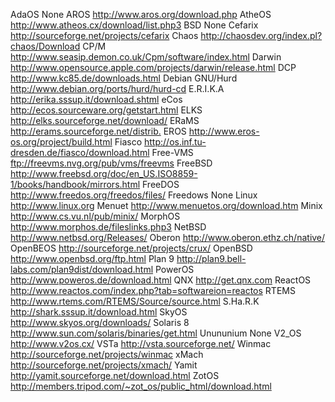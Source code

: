 AdaOS None
AROS <http://www.aros.org/download.php>
AtheOS <http://www.atheos.cx/download/list.php3>
BSD None
Cefarix <http://sourceforge.net/projects/cefarix>
Chaos <http://chaosdev.org/index.pl?chaos/Download>
CP/M <http://www.seasip.demon.co.uk/Cpm/software/index.html>
Darwin <http://www.opensource.apple.com/projects/darwin/release.html>
DCP <http://www.kc85.de/downloads.html>
Debian GNU/Hurd <http://www.debian.org/ports/hurd/hurd-cd>
E.R.I.K.A <http://erika.sssup.it/download.shtml>
eCos <http://ecos.sourceware.org/getstart.html>
ELKS <http://elks.sourceforge.net/download/>
ERaMS <http://erams.sourceforge.net/distrib.>
EROS <http://www.eros-os.org/project/build.html>
Fiasco <http://os.inf.tu-dresden.de/fiasco/download.html>
Free-VMS ftp://freevms.nvg.org/pub/vms/freevms
FreeBSD <http://www.freebsd.org/doc/en_US.ISO8859-1/books/handbook/mirrors.html>
FreeDOS <http://www.freedos.org/freedos/files/>
Freedows None
Linux <http://www.linux.org>
Menuet <http://www.menuetos.org/download.htm>
Minix <http://www.cs.vu.nl/pub/minix/>
MorphOS <http://www.morphos.de/fileslinks.php3>
NetBSD <http://www.netbsd.org/Releases/>
Oberon <http://www.oberon.ethz.ch/native/>
OpenBEOS <http://sourceforge.net/projects/crux/>
OpenBSD <http://www.openbsd.org/ftp.html>
Plan 9 <http://plan9.bell-labs.com/plan9dist/download.html>
PowerOS <http://www.poweros.de/download.html>
QNX <http://get.qnx.com>
ReactOS <http://www.reactos.com/index.php?tab=softwareion=reactos>
RTEMS <http://www.rtems.com/RTEMS/Source/source.html>
S.Ha.R.K <http://shark.sssup.it/download.html>
SkyOS <http://www.skyos.org/downloads/>
Solaris 8 <http://www.sun.com/solaris/binaries/get.html>
Unununium None
V2_OS <http://www.v2os.cx/>
VSTa <http://vsta.sourceforge.net/>
Winmac <http://sourceforge.net/projects/winmac>
xMach <http://sourceforge.net/projects/xmach/>
Yamit <http://yamit.sourceforge.net/download.html>
ZotOS <http://members.tripod.com/~zot_os/public_html/download.html>
